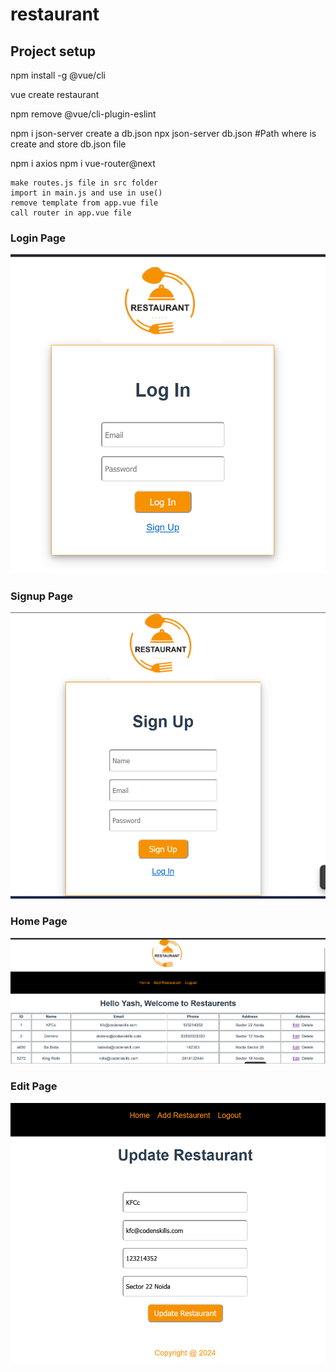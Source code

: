 # restaurant

## Project setup

npm install -g @vue/cli

vue create restaurant

npm remove @vue/cli-plugin-eslint

npm i json-server
	create a db.json
	npx json-server db.json #Path where is create and store db.json file 
	
npm i axios
npm i vue-router@next

	make routes.js file in src folder
	import in main.js and use in use()
	remove template from app.vue file 
	call router in app.vue file

### Login Page
![Login](./public/login.png)
### Signup Page
![Signup](./public/signup.png)
### Home Page
![home](./public/home.png)
### Edit Page
![home](./public/editUpdate.png)

